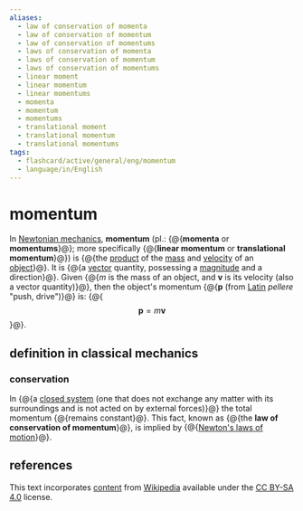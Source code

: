 ```yaml
---
aliases:
  - law of conservation of momenta
  - law of conservation of momentum
  - law of conservation of momentums
  - laws of conservation of momenta
  - laws of conservation of momentum
  - laws of conservation of momentums
  - linear moment
  - linear momentum
  - linear momentums
  - momenta
  - momentum
  - momentums
  - translational moment
  - translational momentum
  - translational momentums
tags:
  - flashcard/active/general/eng/momentum
  - language/in/English
---
```


# momentum

In [Newtonian mechanics](Newtonian%20mechanics.md), __momentum__ (pl.: {@{__momenta__ or __momentums__}@}; more specifically {@{__linear momentum__ or __translational momentum__}@}) is {@{the [product](multiplication.md) of the [mass](mass.md) and [velocity](velocity.md) of an [object](physical%20object.md)}@}. It is {@{a [vector](vector%20(mathematics%20and%20physics).md) quantity, possessing a [magnitude](magnitude%20(mathematics).md) and a direction}@}. Given {@{$m$ is the mass of an object, and $\mathbf v$ is its velocity (also a vector quantity)}@}, then the object's momentum {@{$\mathbf p$ (from [Latin](Latin.md) _pellere_ "push, drive")}@} is: {@{$$\mathbf p = m \mathbf v$$}@}. <!--SR:!2028-04-08,1058,350!2025-08-19,307,330!2028-07-06,1127,350!2026-05-26,506,330!2028-05-11,1083,350!2025-06-26,261,330!2025-08-25,313,330-->

## definition in classical mechanics

### conservation

In {@{a [closed system](closed%20system.md) (one that does not exchange any matter with its surroundings and is not acted on by external forces)}@} the total momentum {@{remains constant}@}. This fact, known as {@{the __law of conservation of momentum__}@}, is implied by {@{[Newton's laws of motion](Newton's%20laws%20of%20motion.md)}@}. <!--SR:!2025-10-24,314,290!2028-04-01,1051,350!2026-07-08,529,310!2028-03-31,1050,350-->

## references

This text incorporates [content](https://en.wikipedia.org/wiki/momentum) from [Wikipedia](Wikipedia.md) available under the [CC BY-SA 4.0](https://creativecommons.org/licenses/by-sa/4.0/) license.
